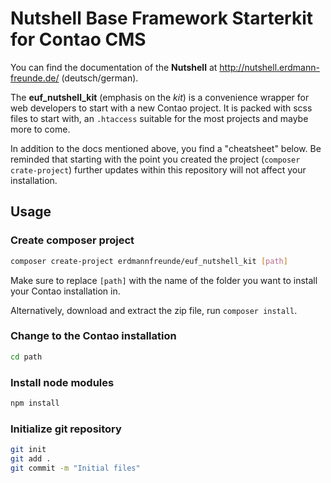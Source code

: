 # Nutshell Base Framework Starterkit for Contao CMS

You can find the documentation of the **Nutshell** at <http://nutshell.erdmann-freunde.de/> (deutsch/german).

The **euf_nutshell_kit** (emphasis on the *kit*) is a convenience wrapper for web developers to start with a new Contao project.
It is packed with scss files to start with, an `.htaccess` suitable for the most projects and maybe more to come.

In addition to the docs mentioned above, you find a "cheatsheet" below. Be reminded that starting with the point you created the project (`composer crate-project`) further updates within this repository will not affect your installation.

## Usage
### Create composer project
```bash
composer create-project erdmannfreunde/euf_nutshell_kit [path]
```
Make sure to replace `[path]` with the name of the folder you want to install your Contao installation in.

Alternatively, download and extract the zip file, run `composer install`.

### Change to the Contao installation
```bash
cd path
```

### Install node modules
```bash
npm install
```

### Initialize git repository
```bash
git init
git add .
git commit -m "Initial files"
```
